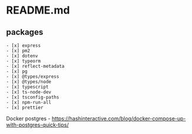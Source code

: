# README.md

## packages

    - [x] express
    - [x] pm2
    - [x] dotenv
    - [x] typeorm
    - [x] reflect-metadata
    - [x] pg
    - [x] @types/express
    - [x] @types/node
    - [x] typescript
    - [x] ts-node-dev
    - [x] tsconfig-paths
    - [x] npm-run-all
    - [x] prettier

 Docker postgres - https://hashinteractive.com/blog/docker-compose-up-with-postgres-quick-tips/